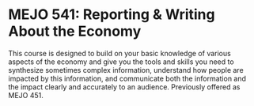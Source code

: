 # MEJO 541: Reporting & Writing About the Economy

This course is designed to build on your basic knowledge of various aspects of the economy and give you the tools and skills you need to synthesize sometimes complex information, understand how people are impacted by this information, and communicate both the information and the impact clearly and accurately to an audience. Previously offered as MEJO 451.